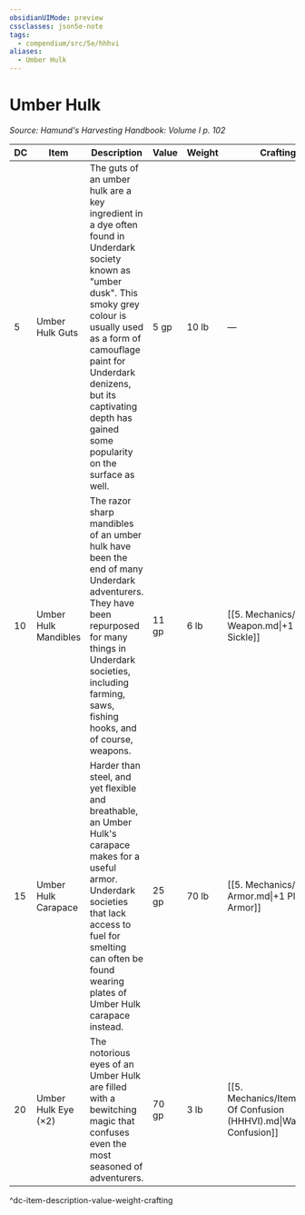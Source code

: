 ```yaml
---
obsidianUIMode: preview
cssclasses: json5e-note
tags:
  - compendium/src/5e/hhhvi
aliases:
  - Umber Hulk
---
```

# Umber Hulk
*Source: Hamund's Harvesting Handbook: Volume I p. 102* 

| DC | Item | Description | Value | Weight | Crafting |
|----|------|-------------|-------|--------|----------|
| 5 | Umber Hulk Guts | The guts of an umber hulk are a key ingredient in a dye often found in Underdark society known as "umber dusk". This smoky grey colour is usually used as a form of camouflage paint for Underdark denizens, but its captivating depth has gained some popularity on the surface as well. | 5 gp | 10 lb | — |
| 10 | Umber Hulk Mandibles | The razor sharp mandibles of an umber hulk have been the end of many Underdark adventurers. They have been repurposed for many things in Underdark societies, including farming, saws, fishing hooks, and of course, weapons. | 11 gp | 6 lb | [[5. Mechanics/Items/1 Weapon.md\|+1 Sickle]] |
| 15 | Umber Hulk Carapace | Harder than steel, and yet flexible and breathable, an Umber Hulk's carapace makes for a useful armor. Underdark societies that lack access to fuel for smelting can often be found wearing plates of Umber Hulk carapace instead. | 25 gp | 70 lb | [[5. Mechanics/Items/1 Armor.md\|+1 Plate Armor]] |
| 20 | Umber Hulk Eye (×2) | The notorious eyes of an Umber Hulk are filled with a bewitching magic that confuses even the most seasoned of adventurers. | 70 gp | 3 lb | [[5. Mechanics/Items/Wand Of Confusion (HHHVI).md\|Wand of Confusion]] |
^dc-item-description-value-weight-crafting
